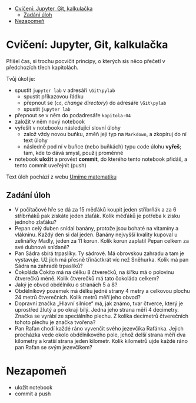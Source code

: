 - [Cvičení: Jupyter, Git, kalkulačka](#cvičení-jupyter-git-kalkulačka)
  - [Zadání úloh](#zadání-úloh)
- [Nezapomeň](#nezapomeň)

# Cvičení: Jupyter, Git, kalkulačka

Přišel čas, si trochu pocvičit principy, o kterých sis něco přečetl v předchozích třech kapitolách.

Tvůj úkol je:

- spustit `jupyter lab` v adresáři `\Git\pylab`
    - spustit příkazovou řádku
    - přepnout se (`cd`, _change_ _directory_) do adresáře `\Git\pylab`
    - spustit `jupyter lab`
- přepnout se v něm do podadresáře `kapitola-04`
- založit v něm nový notebook
- vyřešit v notebooku následující slovní úlohy
    - založ vždy novou buňku, změň její typ na `Markdown`, a zkopíruj do ní text úlohy
    - následně pod ní v buňce (nebo buňkách) typu code úlohu **vyřeš**; tam, kde to dává smysl,
      použij proměnné
- notebook **uložit** a provést **commit**, do kterého tento notebook přidáš, a tento commit uveřejnit (push)

Text úloh pochází z webu [Umíme matematiku](https://www.umimematiku.cz/)

## Zadání úloh

- V počítačové hře se dá za 15 měďáků koupit jeden stříbrňák a za 6 stříbrňáků pak získáte jeden zlaťák. 
  Kolik měďáků je potřeba k zisku jednoho zlaťáku?
- Pepan celý duben snídal banány, protože jsou bohaté na vitamíny a vlákninu. Každý den si dal jeden. 
  Banány nejvyšší kvality kupoval u zelinářky Madly, jeden za 11 korun. Kolik korun zaplatil Pepan 
  celkem za své dubnové snídaně?
- Pan Sádra sbírá trpaslíky. Ty sádrové. Má obrovskou zahradu a tam je vystavuje. 
  Už jich má přesně třináctkrát víc než Sněhurka. Kolik má pan Sádra na zahradě trpaslíků?
- Čokoláda Čokito má na délku 8 čtverečků, na šířku má o polovinu čtverečků méně. Kolik čtverečků má tato čokoláda celkem?
- Jaký je obvod obdélníku o stranách 5 a 8?
- Obdélníkový pozemek má délku jedné strany 4 metry a celkovou plochu 24 metrů čtverečních. Kolik metrů měří jeho obvod?
- Dopravní značka „Hlavní silnice“ má, jak známo, tvar čtverce, který je uprostřed žlutý a po okraji bílý. Jedna jeho strana měří 4 decimetry. Značka se vyrábí ze speciálního plechu. Z kolika decimetrů čtverečních tohoto plechu je značka tvořena?
- Pan Rafan chodí každé ráno vyvenčit svého jezevčíka Rafánka. Jejich procházka vede okolo obdélníkového pole, jehož delší strana měří dva kilometry a kratší strana jeden kilometr. Kolik kilometrů ujde každé ráno pan Rafan se svým jezevčíkem?

# Nezapomeň

- uložit notebook
- commit a push